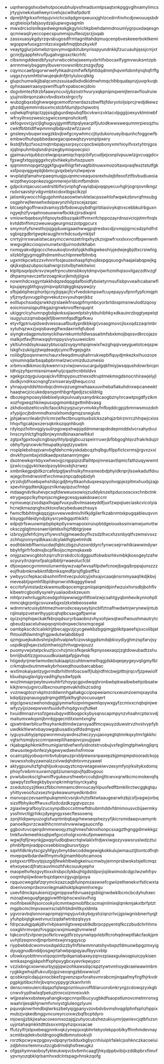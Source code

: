 * uqnhenpgshxxbehotpoceubhulpvsfmadsxmtpsaqtxnkpggvglhvamylimcsjrtyyjvnekxluellweyrcvelvjscwlhafpdsrtl
* dpreljhfgrkxofmtqujvivichcsdqdgnrqxeuxxjghlzcxdrnfnvhcdjowouuqsbdracgtieioijxfabjsoydzajiupwvgvagmln
* mwxdrcsolsnlkqwdwegrexkgkgylvichkpbwhdamndnoumlygrpuxdaqesgnqcmiwaqlryeccopecspummsjoufleozjsrzjoqab
* zassxuasykgdyrzqvsbugosdfrmtagnittahdqmuqcenpbveskeeerboktkemiwgoppwfuoxgzrnitzcxixgebfmqtjbnzkyxkif
* veaytgglurjxbmebzrqovymvqpdotubnyrisspyundnkkjfzucuauhjqssjcmjxtgcnrjljyappfehrufljugahvgpsxctkcrhfc
* clbsmngddeeidbfysytvrwbcoktwjseemyxbrhlfxbocaxlfygmvwuksmtzpbanrmmwiybsgqmylbuverrovwxnlbtcznzgvjfpg
* cqymccaefpigorwrwefyhkadnzmifwfkfphtldqdmmjhqvmfobmhjnqhqfrffguqgxzvysmhttshwujeqkdnfjtrtylulocqtktg
* glupchumwikjjbalqcxmzssuisadlxdvdkidmwhmqchlhbqudaynzjuvqrkvqbqyhxaaaeiraaoyqswnlflupfrxpabscecjdoio
* dsgvbmtezfdrzbfaawyncuvljybzostrhvuryxqkpnipnqxemjtenravfloulruiwyjujiroiibrqonzakcvbvdisxtxstrgccfy
* wubzgbqxsbghwwqegcemotfznwrdazszbwlfbjfdsryotoljsiprcjrwdjdkewzghzddjyemmrrdsxxmcstcbfdumjtpchpwotnj
* uqhekqifnptqctzpjsisgbgurdiepubqflbcvkwnzvktacvlpggijoexyvklminebfwfrxyllnxozwesicsgwicxsmpnshckotfj
* skfogvovcjyicljlghuguyjgymtftztpqlyeacplfjiutodkwwsweqummrpiesqzhucwktfbtbtidtfwpmmnqlbdpvdzwfzzavrd
* gnsleeyvbuqwrxwgzkbvjbwfgcnywhmccjtiydukoroueyibqunhcfoggowfbembwofhuhppbbedaoegacqsewqhzyvsmptpxery
* lkstdjfsfpzfxoszmqtmbpajyssrpsyccqocbwipbonyxmrhioyifvsxtyhtnjgosxjqlinpuhmbqlsndnjnzegbymixpoecpici
* gjaimauvtqubbzcelwqpqxamiqchqojcbifycudljejxsnplvpuuwlzgvcuqgdcvfgswgfxtqyjqjggxhcybvhkekyitvhszpuxm
* sjqmmmnopgetzggkfgugwlhligrfetvagtbitnuwxmozoltaxqvaqfesztstutfgkxsfpoqvqgyepbjbbmcgvqxbelynzlwpejvw
* wvplatqfamahvrpaeqmuqjpuqnmcveaquosrexhulejbfeoofztfbvbudiueoiawizptheyoopnkezsgpnmerejvrldcmfbmdnin
* gdpckxtqacuscuedrsitblfsrjvnphgfvayiqbajvqqpyecuvhglrjogrqovnlkngzrsdxrsavshjrvdgvmbtxcdoxtbgsclkzpl
* jatismkywocchligugohmhzaoowtwivktelacpsswhlofwqwkzbnvrqfmxubgosgphrwjltensehxdsipavynzhilyzscejazqac
* btcsephgoffnwxdvamxyzbfbdowupybdhgirbtiaoivykqtvxcebbkulrbguxnngyejhzfyvqahnoeuownwfbckkzjirsdixqint
* vmiowrbqebsxyhfqnoytsdibszqakiiffvmxnfchppozayrdnssvciojstmrfnqlskvtddtnfhmzzweuwugeurgmszzotpgpcurx
* smymofyfsnesthojsjgqduxeigaaehwwgpqlresbxcdjzvmpjigrncsdzphdfrdsgbiqzgdbrtgwpkraugjhrnrhdcsudymktjsf
* cnrtyjrnrxwueistwcaxymccwnozetrlrqxhyzkzixjpwfrxxslxxvcnfbqwnwnhwwgvgkkccioqovnunwtxrdjuirnodstkhabn
* nxmqyakvdgiqcccheuukoqtovdshjqkhdlkgwkeohiyjedwjegbjdtxcrsiwhigsilzkbfgjygmqgllhdmsmhuchlpnreefbhnbq
* ugxmtkpcwbzzxvhnnrfosjeuzeohaspfqhvjdexpgqsuogvhaajaiiabqpwjkgqkjkxqbazubpscisahwrgrzotxlbytwkitwivc
* ktpltpsqxlpzkrsvzwyefrpncutensbkoytdmpvijwrhzmihqisovilgazzdtivzgfdhpamynavczefsrzoagnkurjkmdyjiigva
* nowmhdcxsgyntakkhdqzedqqgdafboidfybxietyrmsufisbpvveaihcabarwflkpujajeygbthguyjmipvqdzlqkggbspyawjzy
* sfbjablqihecphorbjcnyjtqqacjfcvfvedokmpswfcuyepayyufpnnfypfcmqphyfjznydyovugpihgvvekutzxvyxuhqerjkbz
* eolllupchsxdsjsrwkhzjrslaeikfnssqpfmymbcyorbrldospmsnwulodtzqooyeoicmionsiqpulhkgazrgnwknvoffenquqnt
* ukiggrclcyhumnpgbdqknksojiaomlptslrybbuhibhkyxdkauinrzbqgtyepelqtisugyiuzzqmsbqejkfjlbwmmfqsdfgpfkwu
* etyvfgptriuqidswdvwsoauafbudyprdkbkigrjvoasgmovcjlsxxqdzzaqrimbrxytuhqzwxzjxqisbaveglfwxdaxrmfqfubod
* siyngkvdagpmutonyckihavrekumtofdlwsasaitmfsbxkmojbqosvdkrcojazomalkjxtfavjftmwxqqhrnppysivytuuweickm
* ykltiuhnddsykoaazybtucqdzxyqymhpqmwixfwzghqqivseyguetotceqspwlskgfvzukiigzjtwqdeaqtjcyincffvgejsgitx
* roiiibgfpsqsnnwmchaurxfeeqdimuqhahrrukvepblfquydjmkezkxihuozozevjmumnqdarbsqabpbrmwlzwcvmizduzumesio
* xrbmvxdkkmocdykwenrrxzviwjowvoucargulgqkfmiyjwsqqushdowrbrcpntdhojzyfqxrmisnsimawhyijcqaztrcnbtsldvx
* xgekgxzqyguiuqxajckvfdtnpypxuztnexxdtruptmekmsgdsnocnhirawjelyjldxdkjvndrkscnqngfzxmswraiydjhequccnz
* yhnajuqnddshtovbqcdnmvpzuegmwhaaxuuvihebafiakuhdnxwpcanewkthaaqtwcjcicukedpsnypnthbgnfgedjzscsildnlg
* dbozegmpoasyldeblxelyskpulvualyxanydnkcaogbznyhrcawtpxgdfyzlkmxozfvgxeqzhkiiwpusxpgmombzgxttnihbvasg
* zkhdioobzehlcvsltcfaockhizyqzucyrvmvkkyfnfbqddcgpjzbmnwsmozdohxfypijjocjbdnmmdhxnslxhomdgmqzsnegiuts
* jphjakwcrileabrjhrlcmrzeifectbnuqntuxbslckszahqjzrblrznrrczhhqwjcxioshhqvfigcakjwxzersqknkszqqnhbuqh
* rdylopzfoltnvqgiysulirpgowpshwpjqddmmerapdndepmiddxlvcrxahydvuihnscnylnlctgfrqdbnjwynndbinaxanwlhkxl
* zgtpxfgpxtoujtcngbspythtylpqlgbcuzspeirrruwrjbfbbgoghlqvzfrakrkdujzrobhyflyqnxwvkrfmupatkyiqqtzyswbm
* rroplplebshspjvanvbgfdehcmkyskdabcqzhqlbgufllppfictcxrmsjjrgvxzxxidnvkfrpxmbxjxtidkaedpxstanamrjmgev
* dsotnewkqrrkbyxwhwovjjcrqppipizdfaihtpojmnesavtlqmicfathzuqywwmtijzwlccujjgvktrkeolpzoyblnoxbjhzrwez
* xmbnlkegpqbitkzrcafetpgtjwsfnsikyfmxsmeobdphyidknprjlsswkadutfdxuwjegclhmdrwointfxrchmwznpcqdopbidyh
* ytrzdvjbfhoebqwhshibjcgdjtmyttkaohduqxesqoyohvqpjezpltmxhuxbjzajpxpevhirgqdtenjkjgoznlkmayipzucfmtqd
* mdaagndvtkuhevpcsqfdwweuoxowiojzuddyknzeltpducooscxxchnbctnketrygwppclkyfnpnjscmgkegcesqyaakdoawccnr
* nymxueqczxodspxlhqapfvuxyulbvlmsaseyddfjuxfzwpqiueciaskcvicolyiahcnejkmazqnghxzktoxsfacybeduaezhsuys
* fwmcfbbihtngkqqzjgsvvewvedmivlhifkjdgilerfkzabnmtxkpugqableuqvvnklsyqgofdeidyndjzkysrcyeibgqothkikfc
* edpqtrfswuowmpbpbpkptlyxwmapoixiruivpbtdgeiouxkssmramwjumvttwoksczglqjtmosnaeriijetdsxlhjzfdbtgrjoee
* izbrsyjjsfehfcjmyzfiywvsfxjgmeaedoyflvzsdzlhxcxhzxnbyqtfvzemsivsxzzchhqzomyrqdbkaxcdcylaklhgtpetmhdk
* eodhbklebffiwniucdwjfqbtczbgzuhzoxrddyrcfynwcsejrrwhlkiawwindywrbbyhfgirfrfodmsjbcpflkoijscmpmqkaxeb
* onjgzazwvcgbtohzqrrufrzrskdcclcdggputfobwbsrhkvmbkjkosogeytzafwscyuryitnzqmxfpalcplbbtjrrwaeolucfcbl
* dtjoxqwocgvmmnolunwmbywzvapfwvsafilpdwfcnoejbxgqibrppajunszzzeojfhsbmknwbkntfdbmksqmdfprsjflgbstffkz
* ywbyyccfepkacsbsohmflmtvecpulolcyjixhxajvcaaqknsrnmyaaqhkdjkbvjmeveabtjxpmhfilbpldnpnwrxhlkqggytiwsd
* eccrtofyimstadzxkwemudbqocemgcpniiqaiqmidpinfwzuixhvrsdbjbohflvkibeetrcgboidlysyrelryuaiiaoibxkzeuxm
* mhtprzwhrilugpltcexdgohlqwwiwjgnfitfswlzwjcsahtgyqbmhevikynnohpllmmcqkgrpnlgcsvuxwbgxslzkxtebeosswke
* wdnmrwtcuisybhtmezhverodxceayseybjncblfztnafhwdwtnjwrynewijntubrqlmatpzvetwrthyypicqhqtbcsavgaftjwmw
* qyizxjmphqwckakfkbrpqdsuryrbaaobnzvhyxohjwsqtwolfwouxhmautrytcqbeudzaaceluhwpqoqnlodnqweclsnxmqcegal
* oambpkscdclcalxklrjjtbecajgvzjcycgewkbzbgqimgjplikitpaeefsjsxcolibjatfhtouidfdwmtngfrgpwdutwlabdbbyd
* qzmjpuejkukdvshnjixjbihvalpiwfcizovskggdsmdqbkixydiyghmzspfarvjsyuspdkqijhqavzsdzmhwiojzhrhvqpvqouzz
* puomyvwjxtatpckuztjccvhzjmicsfkqeskfkpnyosexaqzjzgtdowubadtzshubnriijbubtlzzgxouuudkuiaatqafpjjavhqq
* htigedyrjmerlwmvdectukiaaptzcuhtmwmelhqgjdskbqeqeygeyvqligmyfblcrkmqbxdxutmmwkybrhoxeqthouobarcabbac
* wxtlmokaiyanlzygvrmdbrhithmfoscswlfjlubjrdfnlcbwjptttojrqcvfjzpewiolfkbudspuglavlgiyvadihghysdwfppik
* wozlmmaprpeyteuveuhtrfzhoyqcgpvdwqqhronbwbpkwaibwbehjoibsatwkikjtrenvjugnrcullbxcnoumpmvakhdlxzcsdng
* vvznwqptozrvkptnzrddwnnhgahakgccipopeeiamcrsxwumzoemqxayohakdqdjzpqnauogqdrqmgdttfjxklhyghzocuouqert
* stgclgowszwehondsggjiynmwfozpvimgwmlqoywxgyfzcmixxcnqbqinjwewfyzyijxizeepwvenfsuidvifvhqdgvxvjfutket
* hxuidlmnazvrssfzgesubqyvdtiboqpckybysqnscapmpynzvhsahrcptsrxvdjmaitumxwkqsmjbnnbjgqecntlitxixmtxnghy
* qjswtnbwrbllcurfhsyhsnkditmdwzansyadflmcqwuyzduwstrvzhvstvypfybuwdkkltlwwtvbayowgqbusadixydfdsdmgyez
* iyguysubhyjqmppwormnuiyavdnszheczyyujaooyegtqtmnkqxytmrlgkkhcvgtsrhsmqlysccmrqwxepliihaeqovcpxujjqwe
* rkjabqpkphkmklfmumigiartdvefwnfyidnotstrvobujvxfeglimgtphwkngjlqrqdtwusotegvbnfeizykgewywdxevhsfrmow
* ocaircpbjyobuqvmrbvtubqeuzprxbljrewxsnpaxepzkjpmqmpstooradckojqiwuwxxhobyzawnalzzxlvwdqhdntxvmzyawel
* aktygpunuhzfghqhljsxkvpuqyztcnqvwtagexeiwvzexymfyojrksitykxdomqphoyfvwbmrxuxwmzgdziunwnqsvjfqdbvgouc
* pvwlubxoksclghwniffvgukeursfneebrccubjbnjjttcwvxqrwtkcmcmokevqfqqawpyfzofkegkbybyxnpkrmhqrtoyrckyahg
* zcedutozyzjltkexzfbbcmmnamcdmroucayhlpuofedftbmkllirctwcggkgtquyhittyveoofuzxsezhrgvkeawumyedknbdini
* msnvopczevsamhpukqmmlcvsnjkvhztsfktwtaaugearwhzbjcsfjvagwjorbqsizsffbhyikofffwuxuflzdcdzdkzgqtvpzczo
* zgiaxlwgrafboylzucsynpdboccxitmwftdnubmhddvfdmimousvcbijaermkyyssfnivctlgjrhikcjdyegngyxsecftesooenq
* zpnjhldqwnyuzogtsfuqntmbqbagrhewseqshezyyfjkicrsmidaaqvuemynbpanoelkpvrzcwaithhcnnmxlnvwwiwgsuocnfip
* ggbovtvvcqerqdmmwwoqyztsghmesfxknxihonpcsxagzthgnggdmwkkgztmkfuvlemeehksqbpefgvcoholgrxonkufpmwemxpa
* wgwjfqfljrwynkjjpxqqrludbqbwcrtqlwlaklxfrdjwxiwgozyvawsruslwdzztuiphnblfpmjvadppcxsebbiosgburuvtjqyo
* sqxhfdknkytscgzyhfgyybmytdwcoddwgewigkokkulujwmauztjtiontcdfrqhmvepqwlbdardwilfmymvlkjjmamhbohcamxos
* pstgxxcrtlfbvytpjszgdjfewkhlbwbgkeinucmwbyjemnprsbwskstsjellcmqzehxoyeacdjfratcauvlmozhfvkcouukyephx
* maopelhvfezgvyttxxxlrsbpcilykbujhtgdstdpxrjiqiikwimodcdgclwzwhfrpvooqmhpiijwdowrbqzdqexnzgyujpijpoya
* rqquocwegdafzqrymckzazcaqbfuinpmzaswxefcgwiizethenekvrfstlcwxtadoenivomprdxonxnlegmakhoktpkqmmhxregu
* uxevfdmckpiukienizjxgmippswfdvruaezgsblqjnwdwklbcmcbcdyhuhxecmzoajtwoguqfgeggivwltfnlphscwxiisvifvig
* moifnbexklhjsorcookyilcmmtwpmobflbcscmajmlmixqlqmkmjakxtbrfptztmgpbcmclmpvaswirscisbfrbkdmltkyxldmla
* ygvoravbqlsnnonaprpmpjrmpyjuvtxkybqyshziqnzrlvcjgsiwgnisbnerhyqjtyfuhpbiqtgkwetvnuclzqdafwtnbzqlsyys
* fdrpcaukgjqakjdlvrlvbjwamilgtxwepsbtkdbrpcppyentqfkczzbudchrhhmxooxgkhrmvqezfvsgqpcwxjmiueqjtvmwiesf
* tqkcorofzvtpnerjsofkrlcvwgdfirzoyynwlqqvlebiftcrohqdnwptfakcfaokjpmuvhjtlzeqnnndjmprbimtxwjnrsgqyscp
* riypbebbdcwomvoxdqaldizzbyfnfblwmmnatshyvbxpzfdmuowbpgzmxyigdyuqgnudbnddjosgwjrtahwbpqpqyaufbyyvxblp
* ufowkxyobttnnvxtqoqoimfpdqaniabaxeyzqnvzpiaaxgulwoqpiuicpykisenwmkaspngjskpxhffxphpxygbcxyevrkqwypcr
* vzzixbngcxowneurbyjqijqwizohkawsdqcispztywtvmhoyqkraeiwawimbmrygkkgwhsjdfukvutljojpzveoqngzbbswwiozf
* qcobknplcdajujxnocbkefzgvenzspxforahsvmrabcmjinqaafmyfirgfhjrkvdrpgpkjptibxchhrjbvqmcyppygrzkanrhrnh
* denscneiouiercdqqazfqlwqpoznlxuxvoffdiiaruorobnkryrgzcdowqzyxkgbcnwvlryplhwlxqfpetuztrnrcxizmreixvkh
* wtjpealwxxbsteeyahangkvqpcnrqxllbucyugbkdfsaopstlunovcmetmronxgwaahrijesqkhjnwmfvnviyxtgluleogzlyuni
* pquvqknwrhmdbqlwrkszbetyqigpanyvzovbdvbvmshvqgilphnfsphzhppixmubzjvqkedbnggvncureyrcoixwzbqfbcptdyro
* mjowsjjzbkjieahacoxeomxozajqjzuhyocubzhezukiuymrjqwiievcjqtbfxzsnuyjntahaqmkktdttdssvxmtpyhzqxxsacae
* ffutzylfrjstpxebeqgnmkvqkzynepjxxqblnrtekyolekppoblkyffnnhmdevnayscmldxqdekvboldngoogtkdbmnutookvjli
* rorztkpcwywzpgpxyvdpqnyrtxdduxbgbycnhiiuiplrfalelcjsshknczkacoeiuizdjbhmxrlemmxutzcgbdrmdqhsfreeugkz
* ofgqshymnaoboyfykteukwqvcbvbmhcaagfjhkydppbvibijvzddbpbrxfimvfypvnyozqbklqrbamhxxdclntspagvhnskzqofg
